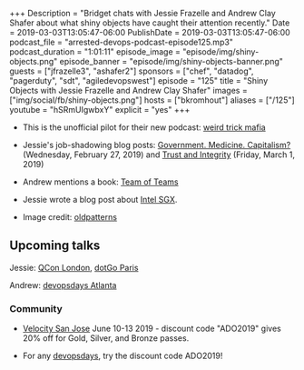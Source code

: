 +++
Description = "Bridget chats with Jessie Frazelle and Andrew Clay Shafer about what shiny objects have caught their attention recently."
Date = 2019-03-03T13:05:47-06:00
PublishDate = 2019-03-03T13:05:47-06:00
podcast_file = "arrested-devops-podcast-episode125.mp3"
podcast_duration = "1:01:11"
episode_image = "episode/img/shiny-objects.png"
episode_banner = "episode/img/shiny-objects-banner.png"
guests = ["jfrazelle3", "ashafer2"]
sponsors = ["chef", "datadog", "pagerduty", "sdt", "agiledevopswest"]
episode = "125"
title = "Shiny Objects with Jessie Frazelle and Andrew Clay Shafer"
images = ["img/social/fb/shiny-objects.png"]
hosts = ["bkromhout"]
aliases = ["/125"]
youtube = "hSRmUIgwbxY"
explicit = "yes"
+++


<!-- show notes -->

* This is the unofficial pilot for their new podcast: [weird trick mafia](https://weirdtrickmafia.fm/)

* Jessie's job-shadowing blog posts: [Government. Medicine. Capitalism?](https://blog.jessfraz.com/post/government-medicine-capitalism/) (Wednesday, February 27, 2019) and [Trust and Integrity](https://blog.jessfraz.com/post/trust-and-integrity/) (Friday, March 1, 2019)

* Andrew mentions a book: <a href="https://www.mcchrystalgroup.com/insights/teamofteams/">Team of Teams</a>

* Jessie wrote a blog post about [Intel SGX](https://blog.jessfraz.com/post/reflections-on-sgx/).

* Image credit: <a href="https://www.flickr.com/photos/oldpatterns/3564400938/">oldpatterns</a>


## Upcoming talks

Jessie: [QCon London](https://qconlondon.com/london2019/speakers/jessie-frazelle), [dotGo Paris](https://www.dotgo.eu/#speakers)

Andrew: [devopsdays Atlanta](https://www.devopsdays.org/events/2019-atlanta/welcome/)

### Community

* [Velocity San Jose](https://conferences.oreilly.com/velocity/vl-ca) June 10-13 2019 - discount code "ADO2019" gives 20% off for Gold, Silver, and Bronze passes.

* For any [devopsdays](http://devopsdays.org), try the discount code ADO2019!
